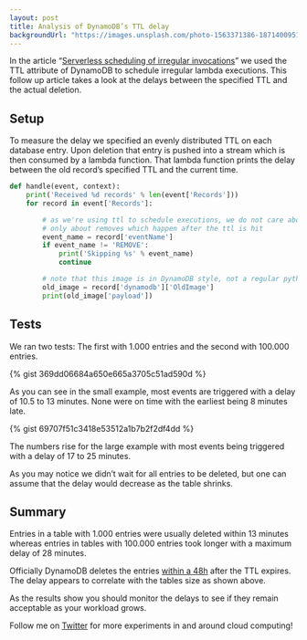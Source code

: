 ```yaml
---
layout: post
title: Analysis of DynamoDB’s TTL delay
backgroundUrl: "https://images.unsplash.com/photo-1563371386-187140095137?ixlib=rb-1.2.1&ixid=eyJhcHBfaWQiOjEyMDd9&auto=format&fit=crop&w=2500&q=80"
---
```


In the article “[Serverless scheduling of irregular invocations](https://medium.com/@michabahr/scheduling-irregular-aws-lambda-executions-through-dynamodb-ttl-attributes-acd397dfbad9)” we used the TTL attribute of DynamoDB to schedule irregular lambda executions. This follow up article takes a look at the delays between the specified TTL and the actual deletion.

## Setup

To measure the delay we specified an evenly distributed TTL on each database entry. Upon deletion that entry is pushed into a stream which is then consumed by a lambda function. That lambda function prints the delay between the old record’s specified TTL and the current time.

```python
def handle(event, context):
    print('Received %d records' % len(event['Records']))
    for record in event['Records']:

        # as we're using ttl to schedule executions, we do not care about inserts or updates,
        # only about removes which happen after the ttl is hit
        event_name = record['eventName']
        if event_name != 'REMOVE':
            print('Skipping %s' % event_name)
            continue

        # note that this image is in DynamoDB style, not a regular python object and needs to be converted accordingly
        old_image = record['dynamodb']['OldImage']
        print(old_image['payload'])
```

## Tests

We ran two tests: The first with 1.000 entries and the second with 100.000 entries.

{% gist 369dd06684a650e665a3705c51ad590d %}

As you can see in the small example, most events are triggered with a delay of 10.5 to 13 minutes. None were on time with the earliest being 8 minutes late.

{% gist 69707f51c3418e53512a1b7b2f2df4dd %}

The numbers rise for the large example with most events being triggered with a delay of 17 to 25 minutes.

As you may notice we didn’t wait for all entries to be deleted, but one can assume that the delay would decrease as the table shrinks.

## Summary

Entries in a table with 1.000 entries were usually deleted within 13 minutes whereas entries in tables with 100.000 entries took longer with a maximum delay of 28 minutes.

Officially DynamoDB deletes the entries [within a 48h](https://docs.aws.amazon.com/amazondynamodb/latest/developerguide/howitworks-ttl.html) after the TTL expires. The delay appears to correlate with the tables size as shown above.

As the results show you should monitor the delays to see if they remain acceptable as your workload grows.

Follow me on [Twitter](https://twitter.com/michabahr) for more experiments in and around cloud computing!
